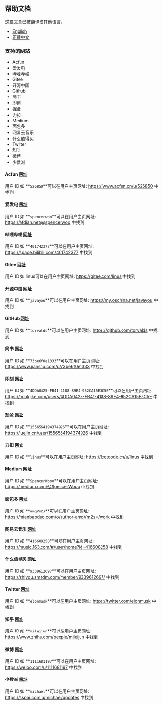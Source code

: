 ## 帮助文档

这篇文章已被翻译成其他语言。
- [English](/docs/help.html)
- [正體中文](/docs/help_zh-Hant.html)

### 支持的网站
- Acfun
- 爱发电
- 哔哩哔哩
- Gitee
- 开源中国
- Github
- 简书
- 即刻
- 掘金
- 力扣
- Medium
- 面包多
- 网易云音乐
- 什么值得买
- Twitter
- 知乎
- 微博
- 少数派

#### Acfun [网址](https://www.acfun.cn)
用户 ID 如 **`526850`**可以在用户主页网址: https://www.acfun.cn/u/526850 中找到

#### 爱发电 [网址](https://afdian.net)
用户 ID 如 **`spencerwoo`**可以在用户主页网址: https://afdian.net/@spencerwoo 中找到

#### 哔哩哔哩 [网址](https://www.bilibili.com)
用户 ID 如 **`401742377`**可以在用户主页网址: https://space.bilibili.com/401742377 中找到

#### Gitee [网址](https://gitee.com/)
用户 ID 如 linus可以在用户主页网址: https://gitee.com/linus 中找到

#### 开源中国 [网址](https://oschina.net)
用户 ID 如 **`javayou`**可以在用户主页网址: https://my.oschina.net/javayou 中找到

#### GitHub [网址](https://github.com/)
用户 ID 如 **`torvalds`**可以在用户主页网址: https://github.com/torvalds 中找到

#### 简书 [网址](https://www.jianshu.com/)
用户 ID 如 **`73be6f0e1333`**可以在用户主页网址: https://www.jianshu.com/u/73be6f0e1333 中找到

#### 即刻 [网址](https://m.okjike.com/)
用户 ID 如 **`4DDA0425-FB41-4188-89E4-952CA15E3C5E`**可以在用户主页网址: https://m.okjike.com/users/4DDA0425-FB41-4188-89E4-952CA15E3C5E 中找到

#### 掘金 [网址](https://juejin.cn/)
用户 ID 如 **`1556564194374926`**可以在用户主页网址: https://juejin.cn/user/1556564194374926 中找到

#### 力扣 [网址](https://leetcode.cn/)
用户 ID 如 **`linus`**可以在用户主页网址: https://leetcode.cn/u/linus 中找到

#### Medium [网址](https://medium.com/)
用户 ID 如 **`SpencerWooo`**可以在用户主页网址: https://medium.com/@SpencerWooo 中找到

#### 面包多 [网址](https://mianbaoduo.com/)
用户 ID 如 **`amqVm2s`**可以在用户主页网址: https://mianbaoduo.com/o/author-amqVm2s=/work 中找到

#### 网易云音乐 [网址](https://music.163.com/)
用户 ID 如 **`416608258`**可以在用户主页网址: https://music.163.com/#/user/home?id=416608258 中找到

#### 什么值得买 [网址](https://www.smzdm.com/)
用户 ID 如 **`9339612697`**可以在用户主页网址: https://zhiyou.smzdm.com/member/9339612697/ 中找到

#### Twitter [网址](https://twitter.com/)
用户 ID 如 **`elonmusk`**可以在用户主页网址: https://twitter.com/elonmusk 中找到

#### 知乎 [网址](https://www.zhihu.com/)
用户 ID 如 **`mileijun`**可以在用户主页网址: https://www.zhihu.com/people/mileijun 中找到

#### 微博 [网址](https://weibo.com/)
用户 ID 如 **`1111681197`**可以在用户主页网址: https://weibo.com/u/1111681197 中找到

#### 少数派 [网址](https://sspai.com/)
用户 ID 如 **`michael`**可以在用户主页网址: https://sspai.com/u/michael/updates 中找到
